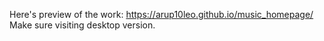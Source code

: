 Here's preview of the work: https://arup10leo.github.io/music_homepage/ <br>
Make sure visiting desktop version.
  
